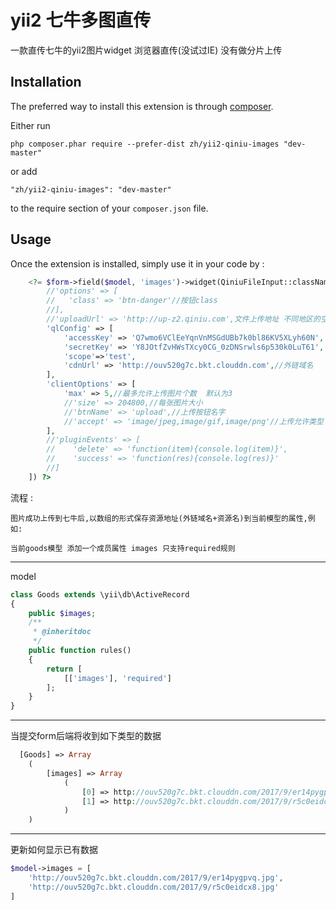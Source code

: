 yii2 七牛多图直传
===========
一款直传七牛的yii2图片widget 浏览器直传(没试过IE) 没有做分片上传  

Installation
------------

The preferred way to install this extension is through [composer](http://getcomposer.org/download/).

Either run

```
php composer.phar require --prefer-dist zh/yii2-qiniu-images "dev-master"
```

or add

```
"zh/yii2-qiniu-images": "dev-master"
```

to the require section of your `composer.json` file.


Usage
-----

Once the extension is installed, simply use it in your code by  :

```php
    <?= $form->field($model, 'images')->widget(QiniuFileInput::className(),[
        //'options' => [
        //   'class' => 'btn-danger'//按钮class
        //],
        //'uploadUrl' => 'http://up-z2.qiniu.com',文件上传地址 不同地区的空间上传地址不一样 参见官方文档
        'qlConfig' => [
            'accessKey' => 'Q7wmo6VClEeYqnVnMSGdUBb7k0bl86KV5XLyh60N',
            'secretKey' => 'Y8JOtfZvHWsTXcy0CG_0zDNSrwls6p530k0LuT61',
            'scope'=>'test',
            'cdnUrl' => 'http://ouv520g7c.bkt.clouddn.com',//外链域名
        ],
        'clientOptions' => [
            'max' => 5,//最多允许上传图片个数  默认为3
            //'size' => 204800,//每张图片大小
            //'btnName' => 'upload',//上传按钮名字
            //'accept' => 'image/jpeg,image/gif,image/png'//上传允许类型
        ],
        //'pluginEvents' => [
        //    'delete' => 'function(item){console.log(item)}',
        //    'success' => 'function(res){console.log(res)}'
        //]
    ]) ?>

```


流程  :

	图片成功上传到七牛后,以数组的形式保存资源地址(外链域名+资源名)到当前模型的属性,例如:
	
	当前goods模型 添加一个成员属性 images 只支持required规则

-----
model

```php
class Goods extends \yii\db\ActiveRecord
{
    public $images;
    /**
     * @inheritdoc
     */
    public function rules()
    {
        return [
            [['images'], 'required']
        ];
    }
}
```
-----

当提交form后端将收到如下类型的数据
```php
  [Goods] => Array
    (
        [images] => Array
            (
                [0] => http://ouv520g7c.bkt.clouddn.com/2017/9/er14pygpvq.jpg
                [1] => http://ouv520g7c.bkt.clouddn.com/2017/9/r5c0eidcx8.jpg
            )
    )
```
-----

更新如何显示已有数据

```php
$model->images = [
	'http://ouv520g7c.bkt.clouddn.com/2017/9/er14pygpvq.jpg',
	'http://ouv520g7c.bkt.clouddn.com/2017/9/r5c0eidcx8.jpg'
]
```
	
	
	
	